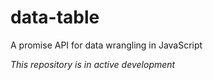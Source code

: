 # data-table

A promise API for data wrangling in JavaScript

*This repository is in active development*
